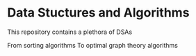 # Data Stuctures and Algorithms

This repository contains a plethora of DSAs

From sorting algorithms
To optimal graph theory algorithms

